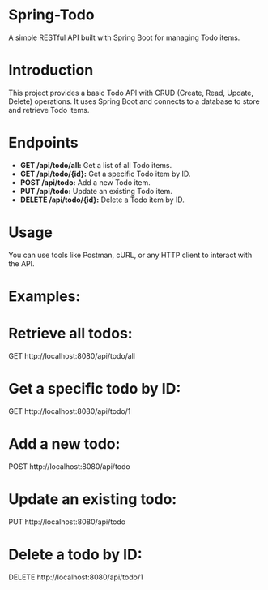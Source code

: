 # Spring-Todo
A simple RESTful API built with Spring Boot for managing Todo items.
 
# Introduction
 
This project provides a basic Todo API with CRUD (Create, Read, Update, Delete) operations. It uses Spring Boot and connects to a database to store and retrieve Todo items.
 
# Endpoints
 
- **GET /api/todo/all:** Get a list of all Todo items.
- **GET /api/todo/{id}:** Get a specific Todo item by ID.
- **POST /api/todo:** Add a new Todo item.
- **PUT /api/todo:** Update an existing Todo item.
- **DELETE /api/todo/{id}:** Delete a Todo item by ID.
 
# Usage
You can use tools like Postman, cURL, or any HTTP client to interact with the API.
 
# Examples:
# Retrieve all todos:
GET http://localhost:8080/api/todo/all
 
# Get a specific todo by ID:
GET http://localhost:8080/api/todo/1
 
# Add a new todo:
POST http://localhost:8080/api/todo
 
# Update an existing todo:
PUT http://localhost:8080/api/todo
 
# Delete a todo by ID:
DELETE http://localhost:8080/api/todo/1
 

